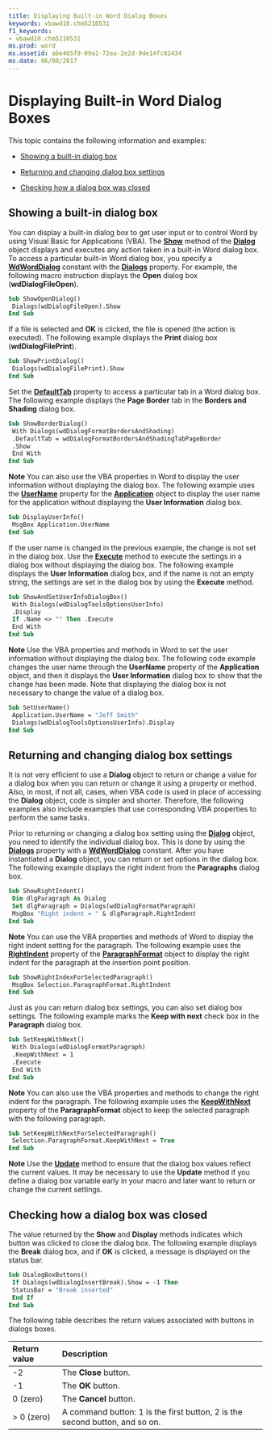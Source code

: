 ```yaml
---
title: Displaying Built-in Word Dialog Boxes
keywords: vbawd10.chm5210531
f1_keywords:
- vbawd10.chm5210531
ms.prod: word
ms.assetid: abe465f9-09a1-72ea-2e2d-9de14fc02434
ms.date: 06/08/2017
---
```



# Displaying Built-in Word Dialog Boxes

This topic contains the following information and examples:


-  [Showing a built-in dialog box](#item1)
    
-  [Returning and changing dialog box settings](#item2)
    
-  [Checking how a dialog box was closed](#item4)
    

## Showing a built-in dialog box

You can display a built-in dialog box to get user input or to control Word by using Visual Basic for Applications (VBA). The  **[Show](../../../api/Word.Dialog.Show.md)** method of the **[Dialog](../../../api/Word.Dialog.md)** object displays and executes any action taken in a built-in Word dialog box. To access a particular built-in Word dialog box, you specify a **[WdWordDialog](../../../api/Word.WdWordDialog.md)** constant with the **[Dialogs](../../../api/Word.Application.Dialogs.md)** property. For example, the following macro instruction displays the **Open** dialog box (**wdDialogFileOpen**).


```vb
Sub ShowOpenDialog() 
 Dialogs(wdDialogFileOpen).Show 
End Sub
```

If a file is selected and  **OK** is clicked, the file is opened (the action is executed). The following example displays the **Print** dialog box (**wdDialogFilePrint**).




```vb
Sub ShowPrintDialog() 
 Dialogs(wdDialogFilePrint).Show 
End Sub
```

Set the  **[DefaultTab](../../../api/Word.Dialog.DefaultTab.md)** property to access a particular tab in a Word dialog box. The following example displays the **Page Border** tab in the **Borders and Shading** dialog box.




```vb
Sub ShowBorderDialog() 
 With Dialogs(wdDialogFormatBordersAndShading) 
 .DefaultTab = wdDialogFormatBordersAndShadingTabPageBorder 
 .Show 
 End With 
End Sub
```


 **Note**  You can also use the VBA properties in Word to display the user information without displaying the dialog box. The following example uses the  **[UserName](../../../api/Word.Application.UserName.md)** property for the **[Application](../../../api/Word.Application.md)** object to display the user name for the application without displaying the **User Information** dialog box.




```vb
Sub DisplayUserInfo() 
 MsgBox Application.UserName 
End Sub
```

If the user name is changed in the previous example, the change is not set in the dialog box. Use the  **[Execute](../../../api/Word.Dialog.Execute.md)** method to execute the settings in a dialog box without displaying the dialog box. The following example displays the **User Information** dialog box, and if the name is not an empty string, the settings are set in the dialog box by using the **Execute** method.




```vb
Sub ShowAndSetUserInfoDialogBox() 
 With Dialogs(wdDialogToolsOptionsUserInfo) 
 .Display 
 If .Name <> "" Then .Execute 
 End With 
End Sub
```


 **Note**  Use the VBA properties and methods in Word to set the user information without displaying the dialog box. The following code example changes the user name through the  **UserName** property of the **Application** object, and then it displays the **User Information** dialog box to show that the change has been made. Note that displaying the dialog box is not necessary to change the value of a dialog box.




```vb
Sub SetUserName() 
 Application.UserName = "Jeff Smith" 
 Dialogs(wdDialogToolsOptionsUserInfo).Display 
End Sub
```


## Returning and changing dialog box settings

It is not very efficient to use a  **Dialog** object to return or change a value for a dialog box when you can return or change it using a property or method. Also, in most, if not all, cases, when VBA code is used in place of accessing the **Dialog** object, code is simpler and shorter. Therefore, the following examples also include examples that use corresponding VBA properties to perform the same tasks.

Prior to returning or changing a dialog box setting using the  **[Dialog](../../../api/Word.Dialog.md)** object, you need to identify the individual dialog box. This is done by using the **[Dialogs](../../../api/Word.Dialogs.Count.md)** property with a **[WdWordDialog](../../../api/Word.WdWordDialog.md)** constant. After you have instantiated a **Dialog** object, you can return or set options in the dialog box. The following example displays the right indent from the **Paragraphs** dialog box.




```vb
Sub ShowRightIndent() 
 Dim dlgParagraph As Dialog 
 Set dlgParagraph = Dialogs(wdDialogFormatParagraph) 
 MsgBox "Right indent = " & dlgParagraph.RightIndent 
End Sub
```


 **Note**  You can use the VBA properties and methods of Word to display the right indent setting for the paragraph. The following example uses the  **[RightIndent](../../../api/Word.ParagraphFormat.RightIndent.md)** property of the **[ParagraphFormat](../../../api/Word.ParagraphFormat.md)** object to display the right indent for the paragraph at the insertion point position.




```vb
Sub ShowRightIndexForSelectedParagraph() 
 MsgBox Selection.ParagraphFormat.RightIndent 
End Sub
```

Just as you can return dialog box settings, you can also set dialog box settings. The following example marks the  **Keep with next** check box in the **Paragraph** dialog box.




```vb
Sub SetKeepWithNext() 
 With Dialogs(wdDialogFormatParagraph) 
 .KeepWithNext = 1 
 .Execute 
 End With 
End Sub
```


 **Note**  You can also use the VBA properties and methods to change the right indent for the paragraph. The following example uses the  **[KeepWithNext](../../../api/Word.ParagraphFormat.KeepWithNext.md)** property of the **ParagraphFormat** object to keep the selected paragraph with the following paragraph.




```vb
Sub SetKeepWithNextForSelectedParagraph() 
 Selection.ParagraphFormat.KeepWithNext = True 
End Sub
```


 **Note**  Use the  **[Update](../../../api/Word.Dialog.Update.md)** method to ensure that the dialog box values reflect the current values. It may be necessary to use the **Update** method if you define a dialog box variable early in your macro and later want to return or change the current settings.


## Checking how a dialog box was closed

The value returned by the  **Show** and **Display** methods indicates which button was clicked to close the dialog box. The following example displays the **Break** dialog box, and if **OK** is clicked, a message is displayed on the status bar.


```vb
Sub DialogBoxButtons() 
 If Dialogs(wdDialogInsertBreak).Show = -1 Then 
 StatusBar = "Break inserted" 
 End If 
End Sub
```

The following table describes the return values associated with buttons in dialogs boxes.



|**Return value**|**Description**|
|:-----|:-----|
|-2|The  **Close** button.|
|-1|The  **OK** button.|
|0 (zero)|The  **Cancel** button.|
|> 0 (zero)|A command button: 1 is the first button, 2 is the second button, and so on.|


